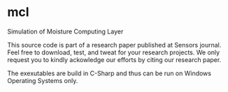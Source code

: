 # mcl
Simulation of Moisture Computing Layer

This source code is part of a research paper published at Sensors journal. Feel free to download, test, and tweat for your research projects. 
We only request you to kindly ackowledge our efforts by citing our research paper. 

The exexutables are build in C-Sharp and thus can be run on Windows Operating Systems only. 
